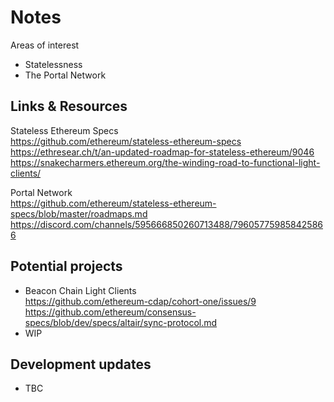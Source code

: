 # Notes

Areas of interest  
- Statelessness  
- The Portal Network  

## Links & Resources

Stateless Ethereum Specs  
https://github.com/ethereum/stateless-ethereum-specs  
https://ethresear.ch/t/an-updated-roadmap-for-stateless-ethereum/9046  
https://snakecharmers.ethereum.org/the-winding-road-to-functional-light-clients/    

Portal Network  
https://github.com/ethereum/stateless-ethereum-specs/blob/master/roadmaps.md  
https://discord.com/channels/595666850260713488/796057759858425866

## Potential projects
- Beacon Chain Light Clients  
  https://github.com/ethereum-cdap/cohort-one/issues/9  
  https://github.com/ethereum/consensus-specs/blob/dev/specs/altair/sync-protocol.md  
- WIP  

## Development updates
- TBC  
